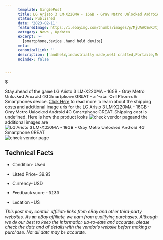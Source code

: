 ```yaml
---
      template: SinglePost
      title: LG Aristo 3 LM-X220MA - 16GB - Gray Metro Unlocked Android 4G Smartphone GREAT
      status: Published
      date: '2023-02-11'
      featuredImage: https://i.ebayimg.com/thumbs/images/g/MjUAAOSwKJtjuEoL/s-l225.jpg
      category: News , Updates
      excerpt: >-
        [smartphone,device ,hand held device]
      meta:
      canonicalLink: ''
      description: [handheld,industrially made,well crafted,Portable,Mobile,Compact,Convenient,Lightweight,Maneuverable,Man-portable,Miniature,Carriable,Hand-held,Light,Holdable,Transportable,Mobile device,Pocket-sized,On-the-go,Wireless,Cordless,Compact size,Convenient size, smartphone,device ,hand held device]
      noindex: false
      
        
---
```

$

Stay ahead of the game LG Aristo 3 LM-X220MA - 16GB - Gray Metro Unlocked Android 4G Smartphone GREAT - a 1-star Cell Phones & Smartphones device. [Click Here](https://www.ebay.com/itm/185727540490?hash=item2b3e395d0a%3Ag%3AMjUAAOSwKJtjuEoL&mkevt=1&mkcid=1&mkrid=711-53200-19255-0&campid=%253CePNCampaignId%253E&customid=%253CreferenceId%253E&toolid=10049) to read more to learn about the shipping costs and additional image urls for the LG Aristo 3 LM-X220MA - 16GB - Gray Metro Unlocked Android 4G Smartphone GREAT. Shipping cost is undefined. Here is how the product looks ![check vendor page](https://i.ebayimg.com/thumbs/images/g/MjUAAOSwKJtjuEoL/s-l225.jpg)and the additional images are![LG Aristo 3 LM-X220MA - 16GB - Gray Metro Unlocked Android 4G Smartphone GREAT](https://i.ebayimg.com/images/g/MjUAAOSwKJtjuEoL/s-l1200.jpg)![check vendor page](https://origin-galleryplus.ebayimg.com/ws/web/185727540490_2_0_1/225x225.jpg,https://origin-galleryplus.ebayimg.com/ws/web/185727540490_3_0_1/225x225.jpg,https://origin-galleryplus.ebayimg.com/ws/web/185727540490_4_0_1/225x225.jpg,https://origin-galleryplus.ebayimg.com/ws/web/185727540490_5_0_1/225x225.jpg,https://origin-galleryplus.ebayimg.com/ws/web/185727540490_6_0_1/225x225.jpg,https://origin-galleryplus.ebayimg.com/ws/web/185727540490_7_0_1/225x225.jpg,https://origin-galleryplus.ebayimg.com/ws/web/185727540490_8_0_1/225x225.jpg)



 ## Technical Facts 



     
      

 - Condition- Used 


      

 - Listed Price- 39.95 


      

 - Currency- USD 


      

 - Feedback score - 3233 


      

 - Location - US 


      
      

 *_This post may contain affiliate links from eBay and other third-party websites. As an eBay affiliate, we earn from qualifying purchases. Although we do our best to keep the information up-to-date and accurate, please check the date and all details with the vendor's website before making a purchase. Not all data may be accurate._*






